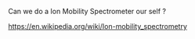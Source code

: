 Can we do a Ion Mobility Spectrometer our self ?

https://en.wikipedia.org/wiki/Ion-mobility_spectrometry

